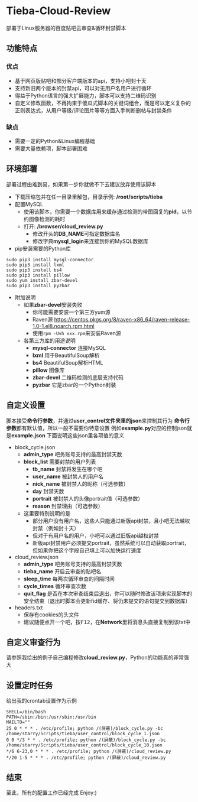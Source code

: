 # Tieba-Cloud-Review
部署于Linux服务器的百度贴吧云审查&循环封禁脚本
## 功能特点
### 优点
+ 基于网页版贴吧和部分客户端版本的api，支持小吧封十天
+ 支持新旧两个版本的封禁api，可以对无用户名用户进行循环
+ 得益于Python语言的强大扩展能力，脚本可以支持二维码识别
+ 自定义修改函数，不再拘束于傻瓜式脚本的关键词组合，而是可以定义复杂的正则表达式，从用户等级/评论图片等等方面入手判断删帖与封禁条件
### 缺点
- 需要一定的Python&Linux编程基础
- 需要大量依赖项，脚本部署困难
## 环境部署
部署过程由难到易，如果第一步你就做不下去建议放弃使用该脚本
+ 下载压缩包并在任一目录里解包，目录示例: **/root/scripts/tieba**
+ 配置MySQL
    + 使用该脚本，你需要一个数据库用来缓存通过检测的带图回复的**pid**，以节约图像检测的耗时
    + 打开: **/browser/cloud_review.py**
        - 修改开头的**DB_NAME**可指定数据库名
        - 修改字典**mysql_login**来连接到你的MySQL数据库
+ pip安装需要的Python库
```
sudo pip3 install mysql-connector
sudo pip3 install lxml
sudo pip3 install bs4
sudo pip3 install pillow
sudo yum install zbar-devel
sudo pip3 install pyzbar
```
+ 附加说明
    + 如果**zbar-devel**安装失败
        + 你可能需要安装一个第三方yum源
        + Raven源 <https://centos.pkgs.org/8/raven-x86_64/raven-release-1.0-1.el8.noarch.rpm.html>
        + 使用```rpm -Uvh xxx.rpm```来安装Raven源
    + 各第三方库的用途说明
        + **mysql-connector** 连接MySQL
        + **lxml** 用于BeautifulSoup解析
        + **bs4** BeautifulSoup解析HTML
        + **pillow** 图像库
        + **zbar-devel** 二维码检测的底层支持代码
        + **pyzbar** 它是zbar的一个Python封装
## 自定义设置
脚本接受**命令行参数**，并通过**user_control文件夹里的json**来控制其行为
**命令行参数**都有默认值，所以一般不需要你特意设置
例如**example.py**对应的控制json就是**example.json**
下面说明这些json里各项值的意义
+ block_cycle.json
    + **admin_type** 吧务账号支持的最高封禁天数
    + **block_list** 需要封禁的用户列表
        + **tb_name** 封禁将发生在哪个吧
        + **user_name** 被封禁人的用户名
        + **nick_name** 被封禁人的昵称（可选参数）
        + **day** 封禁天数
        + **portrait** 被封禁人的头像portrait值（可选参数）
        + **reason** 封禁理由（可选参数）
    + 这里要特别说明的是
        + 部分用户没有用户名，这些人只能通过新版api封禁，且小吧无法越权封禁（例如封十天）
        + 但对于有用户名的用户，小吧可以通过旧版api越权封禁
        + 新版api封禁用户必须提交portrait，虽然系统可以自动获取portrait，但如果你把这个字段自己填上可以加快运行速度
+ cloud_review.json
    + **admin_type** 吧务账号支持的最高封禁天数
    + **tieba_name** 开启云审查的贴吧名
    + **sleep_time** 每两次循环审查的间隔时间
    + **cycle_times** 循环审查次数
    + **quit_flag** 是否在本次审查结束后退出，你可以随时修改该项来实现脚本的安全结束（退出时脚本会更新fid缓存、将仍未提交的语句提交到数据库）
+ headers.txt
    + 保存有cookies的头文件
    + 建议随便点开一个吧，按<kbd>F12</kbd>，在**Network**里将消息头直接复制到该txt中
## 自定义审查行为
请参照我给出的例子自己编程修改**cloud_review.py**，Python的功能真的非常强大
## 设置定时任务
给出我的crontab设置作为示例
```
SHELL=/bin/bash
PATH=/sbin:/bin:/usr/sbin:/usr/bin
MAILTO=""
25 0 * * * . /etc/profile; python /(屏蔽)/block_cycle.py -bc /home/starry/Scripts/tieba/user_control/block_cycle_1.json
0 0 */3 * * . /etc/profile; python /(屏蔽)/block_cycle.py -bc /home/starry/Scripts/tieba/user_control/block_cycle_10.json
*/6 6-23,0 * * * . /etc/profile; python /(屏蔽)/cloud_review.py
*/20 1-5 * * * . /etc/profile; python /(屏蔽)/cloud_review.py
```
## 结束
至此，所有的配置工作已经完成
Enjoy:)
